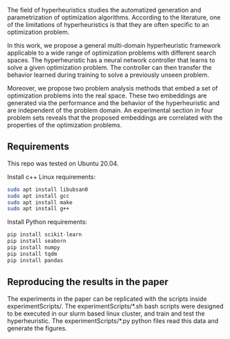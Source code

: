 The field of hyperheuristics studies the automatized generation and parametrization of optimization algorithms.
According to the literature, one of the limitations of hyperheuristics is that they are often specific to an optimization problem.

In this work, we propose a general multi-domain hyperheuristic framework applicable to a wide range of optimization problems with different search spaces.
The hyperheuristic has a neural network controller that learns to solve a given optimization problem.
The controller can then transfer the behavior learned during training to solve a previously unseen problem. 

Moreover, we propose two problem analysis methods that embed a set of optimization problems into the real space. 
These two embeddings are generated via the performance and the behavior of the hyperheuristic and are independent of the problem domain.
An experimental section in four problem sets reveals that the proposed embeddings are correlated with the properties of the optimization problems.	

## Requirements

This repo was tested on Ubuntu 20.04. 

Install c++ Linux requirements:

```bash
sudo apt install libubsan0
sudo apt install gcc
sudo apt install make
sudo apt install g++
```

Install Python requirements:
```python
pip install scikit-learn
pip install seaborn
pip install numpy
pip install tqdm
pip install pandas

```


## Reproducing the results in the paper

The experiments in the paper can be replicated with the scripts inside experimentScripts/. The experimentScripts/\*.sh bash scripts were designed to be executed in our slurm based linux cluster, and train and test the hyperheuristic. The experimentScripts/\*.py python files read this data and generate the figures.







